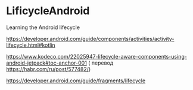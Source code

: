 # LificycleAndroid

Learning the Android lifecycle

https://developer.android.com/guide/components/activities/activity-lifecycle.html#kotlin

https://www.kodeco.com/22025947-lifecycle-aware-components-using-android-jetpack#toc-anchor-001 (
перевод https://habr.com/ru/post/577482/)

https://developer.android.com/guide/fragments/lifecycle